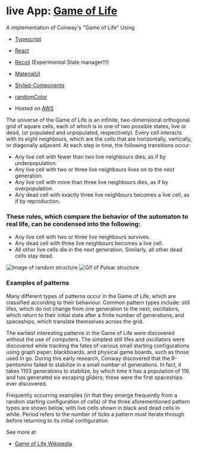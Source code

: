 # live App: [Game of Life](httpsgameoflife.rudyg.dev)

A implementation of Conway's "Game of Life" Using 
- [Typescript](https://www.typescriptlang.org/index.html) 
- [React](https://reactjs.org/) 
- [Recoil](https://github.com/facebookexperimental/Recoil) (Experimental State manager!!!)
- [MaterialUI](https://material-ui.com/)
- [Styled-Components](https://styled-components.com/)
- [randomColor](https://www.npmjs.com/package/randomcolor)

- Hosted on [AWS](https://aws.amazon.com/)


The universe of the Game of Life is an infinite, two-dimensional orthogonal grid of square cells, each of which is in one of two possible states, live or dead, (or populated and unpopulated, respectively). Every cell interacts with its eight neighbours, which are the cells that are horizontally, vertically, or diagonally adjacent. At each step in time, the following transitions occur:

- Any live cell with fewer than two live neighbours dies, as if by underpopulation.
- Any live cell with two or three live neighbours lives on to the next generation.
- Any live cell with more than three live neighbours dies, as if by overpopulation.
- Any dead cell with exactly three live neighbours becomes a live cell, as if by reproduction.

### These rules, which compare the behavior of the automaton to real life, can be condensed into the following:

- Any live cell with two or three live neighbours survives.
- Any dead cell with three live neighbours becomes a live cell.
- All other live cells die in the next generation. Similarly, all other dead cells stay dead.

![Image of random structure](https://i.imgur.com/MvfMrWe.png) 
![Gif of Pulsar structure](https://i.imgur.com/yCcoj38.gif)


### Examples of patterns
Many different types of patterns occur in the Game of Life, which are classified according to their behaviour. Common pattern types include: still lifes, which do not change from one generation to the next; oscillators, which return to their initial state after a finite number of generations; and spaceships, which translate themselves across the grid.

The earliest interesting patterns in the Game of Life were discovered without the use of computers. The simplest still lifes and oscillators were discovered while tracking the fates of various small starting configurations using graph paper, blackboards, and physical game boards, such as those used in go. During this early research, Conway discovered that the R-pentomino failed to stabilize in a small number of generations. In fact, it takes 1103 generations to stabilize, by which time it has a population of 116 and has generated six escaping gliders; these were the first spaceships ever discovered.

Frequently occurring examples (in that they emerge frequently from a random starting configuration of cells) of the three aforementioned pattern types are shown below, with live cells shown in black and dead cells in white. Period refers to the number of ticks a pattern must iterate through before returning to its initial configuration.

See more at 
- [Game of Life Wikipedia](https://en.wikipedia.org/wiki/Conway%27s_Game_of_Life)
